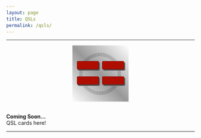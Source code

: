 ```yaml
---
layout: page
title: QSLs
permalink: /qsls/
---
```

-------------------------------------------
<div style="text-align: center">
<img src="/assets/img/MM512.png" alt="n0hot" width="150" height="150" align="center">
</div><br>

**Coming Soon...**   
QSL cards here! 

-------------------------------------------
